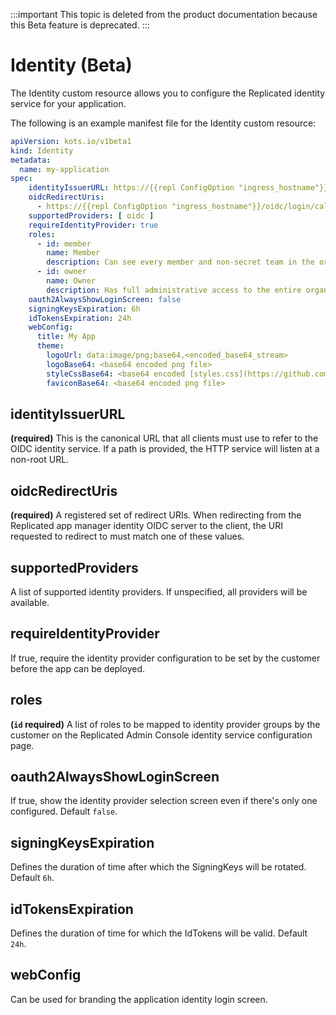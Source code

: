 :::important
This topic is deleted from the product documentation because this Beta feature is deprecated.
:::

# Identity (Beta)

The Identity custom resource allows you to configure the Replicated identity service for your application.

The following is an example manifest file for the Identity custom resource:

```yaml
apiVersion: kots.io/v1beta1
kind: Identity
metadata:
  name: my-application
spec:
    identityIssuerURL: https://{{repl ConfigOption "ingress_hostname"}}/dex
    oidcRedirectUris:
      - https://{{repl ConfigOption "ingress_hostname"}}/oidc/login/callback
    supportedProviders: [ oidc ]
    requireIdentityProvider: true
    roles:
      - id: member
        name: Member
        description: Can see every member and non-secret team in the organization.
      - id: owner
        name: Owner
        description: Has full administrative access to the entire organization.
    oauth2AlwaysShowLoginScreen: false
    signingKeysExpiration: 6h
    idTokensExpiration: 24h
    webConfig:
      title: My App
      theme:
        logoUrl: data:image/png;base64,<encoded_base64_stream>
        logoBase64: <base64 encoded png file>
        styleCssBase64: <base64 encoded [styles.css](https://github.com/dexidp/dex/blob/v2.27.0/web/themes/coreos/styles.css) file>
        faviconBase64: <base64 encoded png file>
```

## identityIssuerURL
**(required)** This is the canonical URL that all clients must use to refer to the OIDC identity service.
If a path is provided, the HTTP service will listen at a non-root URL.

## oidcRedirectUris
**(required)** A registered set of redirect URIs.
When redirecting from the Replicated app manager identity OIDC server to the client, the URI requested to redirect to must match one of these values.

## supportedProviders
A list of supported identity providers.
If unspecified, all providers will be available.

## requireIdentityProvider
If true, require the identity provider configuration to be set by the customer before the app can be deployed.

## roles
**(`id` required)** A list of roles to be mapped to identity provider groups by the customer on the Replicated Admin Console identity service configuration page.

## oauth2AlwaysShowLoginScreen
If true, show the identity provider selection screen even if there's only one configured.
Default `false`.

## signingKeysExpiration
Defines the duration of time after which the SigningKeys will be rotated.
Default `6h`.

## idTokensExpiration
Defines the duration of time for which the IdTokens will be valid.
Default `24h`.

## webConfig
Can be used for branding the application identity login screen.